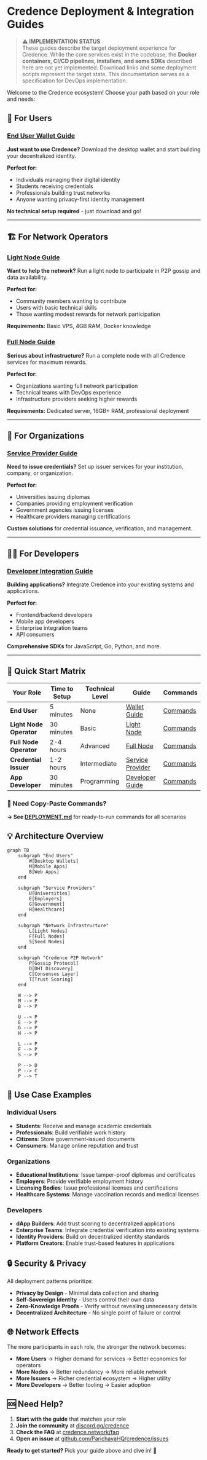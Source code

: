 # Credence Deployment & Integration Guides

> **⚠️ IMPLEMENTATION STATUS**  
> These guides describe the target deployment experience for Credence. While the core services exist in the codebase, the **Docker containers, CI/CD pipelines, installers, and some SDKs** described here are not yet implemented. Download links and some deployment scripts represent the target state. This documentation serves as a specification for DevOps implementation.

Welcome to the Credence ecosystem! Choose your path based on your role and needs:

## 🔧 For Users

### [End User Wallet Guide](./end-user-wallet.md)
**Just want to use Credence?** Download the desktop wallet and start building your decentralized identity.

**Perfect for:**
- Individuals managing their digital identity
- Students receiving credentials
- Professionals building trust networks
- Anyone wanting privacy-first identity management

**No technical setup required** - just download and go!

---

## 🏗️ For Network Operators

### [Light Node Guide](./light-node.md)
**Want to help the network?** Run a light node to participate in P2P gossip and data availability.

**Perfect for:**
- Community members wanting to contribute
- Users with basic technical skills
- Those wanting modest rewards for network participation

**Requirements:** Basic VPS, 4GB RAM, Docker knowledge

### [Full Node Guide](./full-node.md)
**Serious about infrastructure?** Run a complete node with all Credence services for maximum rewards.

**Perfect for:**
- Organizations wanting full network participation
- Technical teams with DevOps experience
- Infrastructure providers seeking higher rewards

**Requirements:** Dedicated server, 16GB+ RAM, professional deployment

---

## 🏢 For Organizations

### [Service Provider Guide](./service-provider.md)
**Need to issue credentials?** Set up issuer services for your institution, company, or organization.

**Perfect for:**
- Universities issuing diplomas
- Companies providing employment verification
- Government agencies issuing licenses
- Healthcare providers managing certifications

**Custom solutions** for credential issuance, verification, and management.

---

## 👩‍💻 For Developers

### [Developer Integration Guide](./developer.md)
**Building applications?** Integrate Credence into your existing systems and applications.

**Perfect for:**
- Frontend/backend developers
- Mobile app developers
- Enterprise integration teams
- API consumers

**Comprehensive SDKs** for JavaScript, Go, Python, and more.

---

## 🚀 Quick Start Matrix

| Your Role | Time to Setup | Technical Level | Guide | Commands |
|-----------|---------------|----------------|--------|----------|
| **End User** | 5 minutes | None | [Wallet Guide](./end-user-wallet.md) | [Commands](../../DEPLOYMENT.md#-end-user-wallet-desktop) |
| **Light Node Operator** | 30 minutes | Basic | [Light Node](./light-node.md) | [Commands](../../DEPLOYMENT.md#%EF%B8%8F-light-node-deployment-30-min-setup) |
| **Full Node Operator** | 2-4 hours | Advanced | [Full Node](./full-node.md) | [Commands](../../DEPLOYMENT.md#-full-node-deployment-2-4-hour-setup) |
| **Credential Issuer** | 1-2 hours | Intermediate | [Service Provider](./service-provider.md) | [Commands](../../DEPLOYMENT.md#-service-provider-issuer-deployment) |
| **App Developer** | 30 minutes | Programming | [Developer Guide](./developer.md) | [Commands](../../DEPLOYMENT.md#-development-environment) |

### 📝 **Need Copy-Paste Commands?**
**→ See [DEPLOYMENT.md](../../DEPLOYMENT.md)** for ready-to-run commands for all scenarios

## 💡 Architecture Overview

```mermaid
graph TB
    subgraph "End Users"
        W[Desktop Wallets]
        M[Mobile Apps]
        B[Web Apps]
    end
    
    subgraph "Service Providers"  
        U[Universities]
        E[Employers]
        G[Government]
        H[Healthcare]
    end
    
    subgraph "Network Infrastructure"
        L[Light Nodes]
        F[Full Nodes]
        S[Seed Nodes]
    end
    
    subgraph "Credence P2P Network"
        P[Gossip Protocol]
        D[DHT Discovery] 
        C[Consensus Layer]
        T[Trust Scoring]
    end
    
    W --> P
    M --> P
    B --> P
    
    U --> P
    E --> P
    G --> P
    H --> P
    
    L --> P
    F --> P
    S --> P
    
    P --> D
    P --> C
    P --> T
```

## 🎯 Use Case Examples

### Individual Users
- **Students**: Receive and manage academic credentials
- **Professionals**: Build verifiable work history
- **Citizens**: Store government-issued documents
- **Consumers**: Manage online reputation and trust

### Organizations
- **Educational Institutions**: Issue tamper-proof diplomas and certificates
- **Employers**: Provide verifiable employment history
- **Licensing Bodies**: Issue professional licenses and certifications
- **Healthcare Systems**: Manage vaccination records and medical licenses

### Developers
- **dApp Builders**: Add trust scoring to decentralized applications
- **Enterprise Teams**: Integrate credential verification into existing systems
- **Identity Providers**: Build on decentralized identity standards
- **Platform Creators**: Enable trust-based features in applications

## 🔒 Security & Privacy

All deployment patterns prioritize:
- **Privacy by Design** - Minimal data collection and sharing
- **Self-Sovereign Identity** - Users control their own data
- **Zero-Knowledge Proofs** - Verify without revealing unnecessary details
- **Decentralized Architecture** - No single point of failure or control

## 🌐 Network Effects

The more participants in each role, the stronger the network becomes:

- **More Users** → Higher demand for services → Better economics for operators
- **More Nodes** → Better redundancy → More reliable network
- **More Issuers** → Richer credential ecosystem → Higher utility
- **More Developers** → Better tooling → Easier adoption

## 🆘 Need Help?

1. **Start with the guide** that matches your role
2. **Join the community** at [discord.gg/credence](https://discord.gg/credence)
3. **Check the FAQ** at [credence.network/faq](https://credence.network/faq)
4. **Open an issue** at [github.com/ParichayaHQ/credence/issues](https://github.com/ParichayaHQ/credence/issues)

**Ready to get started?** Pick your guide above and dive in! 🌊